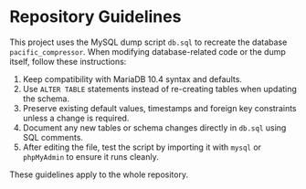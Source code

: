 # Repository Guidelines

This project uses the MySQL dump script `db.sql` to recreate the database `pacific_compressor`.
When modifying database-related code or the dump itself, follow these instructions:

1. Keep compatibility with MariaDB 10.4 syntax and defaults.
2. Use `ALTER TABLE` statements instead of re-creating tables when updating the schema.
3. Preserve existing default values, timestamps and foreign key constraints unless a change is required.
4. Document any new tables or schema changes directly in `db.sql` using SQL comments.
5. After editing the file, test the script by importing it with `mysql` or `phpMyAdmin` to ensure it runs cleanly.

These guidelines apply to the whole repository.
